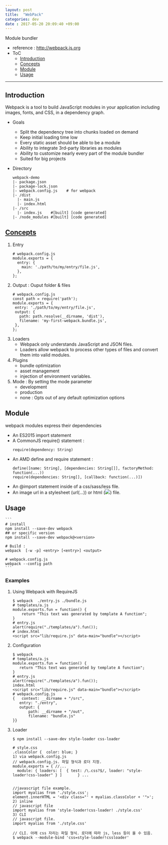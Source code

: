 ```yaml
---
layout: post
title:  "WebPack"
categories: dev
date : 2017-05-20 20:09:40 +09:00
---
```


Module bundler
- reference : http://webpack.js.org
- ToC
    - [Introduction](#Introduction)
    - [Concepts](#Concepts)
    - [Module](#Module)
    - [Usage](#Usage)

---

## Introduction
Webpack is a tool to build JavaScript modules in your application including images, fonts, and CSS, in a dependency graph.

- Goals
    - Split the dependency tree into chunks loaded on demand
    - Keep initial loading time low
    - Every static asset should be able to be a module
    - Ability to integrate 3rd-party libraries as modules
    - Ability to customize nearly every part of the module bundler
    - Suited for big projects

- Directory
    ```
    webpack-demo
    |- package.json
    |- package-lock.json
    |- webpack.config.js    # for webpack
    |- /dist
      |- main.js
      |- index.html
    |- /src
      |- index.js    #[built] [code generated]
    |- /node_modules #[built] [code generated]
    ```

## [Concepts](https://webpack.js.org/concepts/)
 1. Entry
    ```
    # webpack.config.js
    module.exports = {
      entry: {
        main: './path/to/my/entry/file.js',
      },
    };
    ```
 2. Output : Ouput folder & files
     ```
     # webpack.config.js
    const path = require('path');
    module.exports = {
      entry: './path/to/my/entry/file.js',
      output: {
        path: path.resolve(__dirname, 'dist'),
        filename: 'my-first-webpack.bundle.js',
      },
    };
     ```
 3. Loaders
    - Webpack only understands JavaScript and JSON files.
    - Loaders allow webpack to process other types of files and convert them into valid modules.
 4. Plugins 
    - bundle optimization
    - asset management
    - injection of environment variables.
 5. Mode : By setting the mode parameter
    - development
    - production
    - none : Opts out of any default optimization options

## Module 
webpack modules express their dependencies
 - An ES2015 import statement
 - A CommonJS require() statement : 
    ```
    require(dependency: String)
    ```
 - An AMD define and require statement : 
    ```
    define([name: String], [dependencies: String[]], factoryMethod: function(...))
    require(dependencies: String[], [callback: function(...)])
    ```
 - An @import statement inside of a css/sass/less file.
 - An image url in a stylesheet (url(...)) or html (<img src=...>) file.

## Usage
    ```
    # install
    npm install --save-dev webpack
    ## or specific version
    npm install --save-dev webpack@<version>
    
    # Build : 
    webpack  [-w -p] <entry> [<entry>] <output>
    
    # webpack.config.js
    webpack --config path
    ```
### Examples
 1. Using Webpack with RequireJS
    ```
    $ webpack  ./entry.js ./bundle.js
    # templates/a.js
    module.exports.fun = function() {
        return "This text was generated by template A function";
    }
    # entry.js
    alert(require("./templates/a").fun());
    # index.html
    <script src="lib/require.js" data-main="bundle"></script>
    ```
 2. Configuration
     ```
    $ webpack
    # templates/a.js
    module.exports.fun = function() {
        return "This text was generated by template A function";
    }
    # entry.js
    alert(require("./templates/a").fun());
    index.html
    <script src="lib/require.js" data-main="bundle"></script>
    # webpack.config.js
    {   context: __dirname + "/src",
        entry: "./entry",
        output: {
            path: __dirname + "/out",
            filename: "bundle.js"
    }}
    ```

 3. Loader
    ```
    $ npm install --save-dev style-loader css-loader

    # style.css
    .classColor {  color: blue; }
    1) via webpack.config.js
    // webpack.config.js. 파일 형식과 로더 지정.
    module.exports = { //...
      module: { loaders: [	{ test: /\.css?$/, loader: "style-loader!css-loader" } ]       } ...
    
    
    //javascript file example. 
    import myalias from './style.css';
    element.innerHTML = '<div class="' + myalias.classColor + '">';
    2) inline
    // javascript file
    import myalias from 'style-loader!css-loader! ./style.css'
    3) CLI 
    // javascript file. 
    import myalias from './style.css'
    
    // CLI. 아래 css 자리는 파일 형식. 로더에 따라 js, less 등이 올 수 있음.
    $ webpack --module-bind 'css=style-loader!cssloader'

    ```
